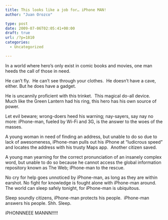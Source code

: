 ```yaml
---
title: This looks like a job for… iPhone MAN!
author: "Juan Orozco" 

type: post
date: 2009-07-06T02:05:41+00:00
draft: true
url: /?p=1810
categories:
  - Uncategorized

---
```

In a world where hero’s only exist in comic books and movies, one man heeds the call of those in need.

He can’t fly.&#160; He can’t see through your clothes.&#160; He doesn’t have a cave, either. But he does have a gadget.

He is uncannily proficient with this trinket.&#160; This magical do-all device.&#160; Much like the Green Lantern had his ring, this hero has his own source of power.

Let evil beware; wrong-doers heed his warning; nay-sayers, say nay no more: iPhone-man, fueled by Wi-Fi and 3G, is the answer to the woes of the masses.

A young woman in need of finding an address, but unable to do so due to lack of awesomeness, iPhone-man pulls out his iPhone at “ludicrous speed” and locates the address with his trusty Maps app.&#160; Another citizen saved.

A young man yearning for the correct pronunciation of an insanely complex word, but unable to do so because he cannot access the global information repository known as The Web; iPhone-man to the rescue.

No cry for help goes unnoticed by iPhone-man, as long as they are within earshot. No fight for knowledge is fought alone with iPhone-man around.&#160; The world can sleep safely tonight, for iPhone-man is ubiquitous.

Sleep soundly citizens, iPhone-man protects his people.&#160; iPhone-man answers his people. Shh. Sleep.

iPHONNNEEE MANNN!!!!!